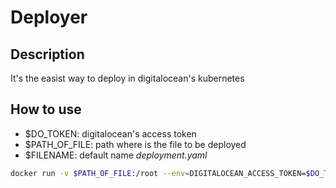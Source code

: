 # Deployer

## Description

It's the easist way to deploy in digitalocean's kubernetes

## How to use

* $DO_TOKEN: digitalocean's access token
* $PATH_OF_FILE: path where is the file to be deployed
* $FILENAME: default name *deployment.yaml*

```sh
docker run -v $PATH_OF_FILE:/root --env=DIGITALOCEAN_ACCESS_TOKEN=$DO_TOKEN --env=FILENAME=$FILENAME lucasvieira/deployer
```